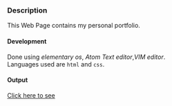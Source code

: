### Description
This Web Page contains my personal portfolio.<br>
#### Development
Done using *elementary os*, *Atom Text editor*,*VIM editor*.<br>
Languages used are `html` and `css`.
#### Output
[Click here to see](https://charan-kumar-137.github.io/My_Info_Page/)